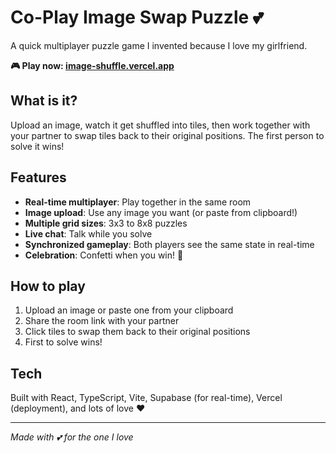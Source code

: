 # Co-Play Image Swap Puzzle 💕

A quick multiplayer puzzle game I invented because I love my girlfriend.

**🎮 Play now: [image-shuffle.vercel.app](https://image-shuffle.vercel.app)**

## What is it?

Upload an image, watch it get shuffled into tiles, then work together with your partner to swap tiles back to their original positions. The first person to solve it wins!

## Features

- **Real-time multiplayer**: Play together in the same room
- **Image upload**: Use any image you want (or paste from clipboard!)
- **Multiple grid sizes**: 3x3 to 8x8 puzzles
- **Live chat**: Talk while you solve
- **Synchronized gameplay**: Both players see the same state in real-time
- **Celebration**: Confetti when you win! 🎉

## How to play

1. Upload an image or paste one from your clipboard
2. Share the room link with your partner
3. Click tiles to swap them back to their original positions
4. First to solve wins!

## Tech

Built with React, TypeScript, Vite, Supabase (for real-time), Vercel (deployment), and lots of love ❤️

---

*Made with 💕 for the one I love*
